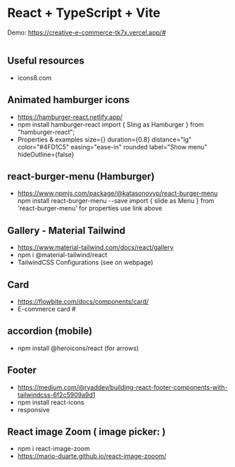 # React + TypeScript + Vite

Demo: https://creative-e-commerce-tk7x.vercel.app/#

```js

```

## Useful resources

- icons8.com

## Animated hamburger icons

- https://hamburger-react.netlify.app/
- npm install hamburger-react
  import { Sling as Hamburger } from "hamburger-react";
- Properties & examples
  size={} duration={0.8} distance="lg" color="#4FD1C5" easing="ease-in" rounded label="Show menu" hideOutline={false}

## react-burger-menu (Hamburger)

- https://www.npmjs.com/package/@katasonovyp/react-burger-menu
  npm install react-burger-menu --save
  import { slide as Menu } from 'react-burger-menu'
  for properties use link above

## Gallery - Material Tailwind

- https://www.material-tailwind.com/docs/react/gallery
- npm i @material-tailwind/react
- TailwindCSS Configurations (see on webpage)

## Card

- https://flowbite.com/docs/components/card/
- E-commerce card #

## accordion (mobile)

- npm install @heroicons/react (for arrows)

## Footer

- https://medium.com/@ryaddev/building-react-footer-components-with-tailwindcss-6f2c5909a9d1
- npm install react-icons
- responsive

## React image Zoom ( image picker: )

- npm i react-image-zoom
- https://mario-duarte.github.io/react-image-zooom/
